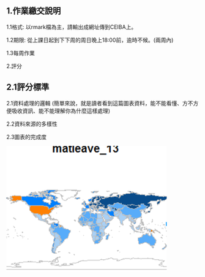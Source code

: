 ## 1.作業繳交說明

1.1格式: 以rmark檔為主，請輸出成網址傳到CEIBA上。

1.2期限: 從上課日起到下下周的周日晚上18:00前，逾時不候。\(兩周內\)

1.3每周作業

2.評分

## 2.1評分標準

2.1資料處理的邏輯 \(簡單來說，就是讀者看到這篇圖表資料，能不能看懂、方不方便吸收資訊、能不能理解你為什麼這樣處理\)

2.2資料來源的多樣性

2.3圖表的完成度

![](/assets/1.png)

